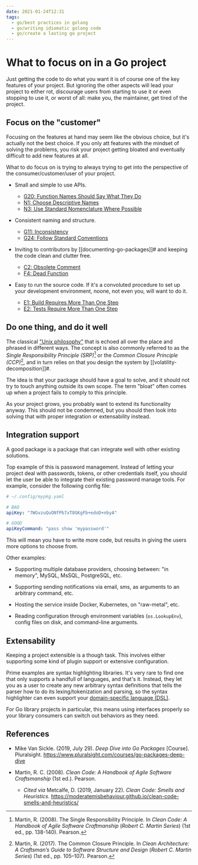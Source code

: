 ```yaml
---
date: 2021-01-24T12:31
tags: 
  - go/best practices in golang
  - go/writing idiomatic golang code
  - go/create a lasting go project
---
```


# What to focus on in a Go project

Just getting the code to do what you want it is of course one of the key features
of your project. But ignoring the other aspects will lead your project to either
rot, discourage users from starting to use it or even stopping to use it, or
worst of all: make you, the maintainer, get tired of the project.

## Focus on the "customer"

Focusing on the features at hand may seem like the obvious choice, but it's
actually not the best choice. If you only att features with the mindset of
solving the problems, you risk your project getting bloated and eventually
difficult to add new features at all.

What to do focus on is trying to always trying to get into the perspective of the
consumer/customer/user of your project.

- Small and simple to use APIs.

  - [G20: Function Names Should Say What They Do](https://moderatemisbehaviour.github.io/clean-code-smells-and-heuristics/general/g20-function-names-should-say-what-they-do.html)
  - [N1: Choose Descriptive Names](https://moderatemisbehaviour.github.io/clean-code-smells-and-heuristics/names/n1-choose-descriptive-names.html)
  - [N3: Use Standard Nomenclature Where Possible](https://moderatemisbehaviour.github.io/clean-code-smells-and-heuristics/names/n3-use-standard-nomenclature-where-possible.html)

- Consistent naming and structure.


  - [G11: Inconsistency](https://moderatemisbehaviour.github.io/clean-code-smells-and-heuristics/general/g11-inconsistency.html)
  - [G24: Follow Standard Conventions](https://moderatemisbehaviour.github.io/clean-code-smells-and-heuristics/general/g24-follow-standard-conventions.html)

- Inviting to contributors by [[documenting-go-packages]]# and keeping the code
  clean and clutter free.
  
  - [C2: Obsolete Comment](https://moderatemisbehaviour.github.io/clean-code-smells-and-heuristics/comments/c2-obsolete-comment.html)
  - [F4: Dead Function](https://moderatemisbehaviour.github.io/clean-code-smells-and-heuristics/functions/f4-dead-function.html)
  
- Easy to run the source code. If it's a convoluted procedure to set up your
  development environment, noone, not even you, will want to do it.
  
  - [E1: Build Requires More Than One Step](https://moderatemisbehaviour.github.io/clean-code-smells-and-heuristics/environment/e1-build-requires-more-than-one-step.html)
  - [E2: Tests Require More Than One Step](https://moderatemisbehaviour.github.io/clean-code-smells-and-heuristics/environment/e2-tests-require-more-than-one-step.html)

## Do one thing, and do it well

The classical ["Unix philosophy"](https://en.wikipedia.org/wiki/Unix_philosophy)
that is echoed all over the place and phrased in different ways. The concept is
also commonly referred to as the *Single Responsibility Principle (SRP)*[^srp]
or the *Common Closure Principle (CCP)*[^ccp], and in turn relies on that you
design the system by [[volatility-decomposition]]#.

The idea is that your package should have a goal to solve, and it should not try
to touch anything outside its own scope. The term "bloat" often comes up when
a project fails to comply to this principle.

As your project grows, you probably want to extend its functionality anyway. This
should not be condemned, but you should then look into solving that with proper
integration or extensability instead.

## Integration support

A good package is a package that can integrate well with other existing
solutions.

Top example of this is password management. Instead of letting your project deal
with passwords, tokens, or other credentials itself, you should let the user be
able to integrate their existing password manage tools. For example, consider
the following config file:

```yaml
# ~/.config/mypkg.yaml

# BAD
apiKey: "7WGvzuQuONfPb7xT8GKgFb+edoD+nbyA"

# GOOD
apiKeyCommand: "pass show 'mypassword'"
```

This will mean you have to write more code, but results in giving the users more
options to choose from.

Other examples:

- Supporting multiple database providers, choosing between: "in memory", MySQL,
  MsSQL, PostgreSQL, etc.
  
- Supporting sending notifications via email, sms, as arguments to an arbitrary
  command, etc.
  
- Hosting the service inside Docker, Kubernetes, on "raw-metal", etc.

- Reading configuration through environment variables (`os.LookupEnv`), config
  files on disk, and command-line arguments.

## Extensability

Keeping a project extensible is a though task. This involves either supporting
some kind of plugin support or extensive configuration.

Prime examples are syntax highlighting libraries. It's very rare to find one that
only supports a handfull of languages, and that's it. Instead, they let you as a
user to create any new arbitrary syntax definitions that tells the parser how to
do its lexing/tokenization and parsing, so the syntax highlighter can even
support your [domain-specific language (DSL)](https://en.wikipedia.org/wiki/Domain-specific_language).

For Go library projects in particular, this means using interfaces properly so
your library consumers can switch out behaviors as they need.

## References

- Mike Van Sickle. (2019, July 29). *Deep Dive into Go Packages* [Course].
  Pluralsight. <https://www.pluralsight.com/courses/go-packages-deep-dive>

- Martin, R. C. (2008). *Clean Code: A Handbook of Agile Software Craftsmanship*
  (1st ed.). Pearson.
  
  - *Cited via* Metcalfe, D. (2019, January 22). *Clean Code: Smells and
    Heuristics.*
    <https://moderatemisbehaviour.github.io/clean-code-smells-and-heuristics/>

[^srp]: Martin, R. (2008). The Single Responsibility Principle. In *Clean Code: A Handbook of Agile Software Craftmanship* (*Robert C. Martin Series*) (1st ed., pp. 138-140). Pearson.
[^ccp]: Martin, R. (2017). The Common Closure Principle. In *Clean Architecture: A Craftsman’s Guide to Software Structure and Design* (*Robert C. Martin Series*) (1st ed., pp. 105–107). Pearson.
